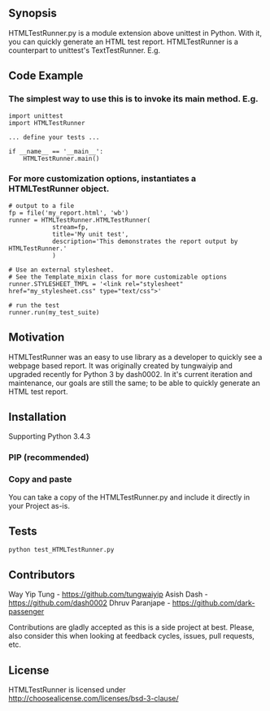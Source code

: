 ## Synopsis

HTMLTestRunner.py is a module extension above unittest in Python.  With it, you
can quickly generate an HTML test report.  HTMLTestRunner is a counterpart to unittest's TextTestRunner. E.g.

## Code Example

### The simplest way to use this is to invoke its main method. E.g.

    import unittest
    import HTMLTestRunner

    ... define your tests ...

    if __name__ == '__main__':
        HTMLTestRunner.main()


### For more customization options, instantiates a HTMLTestRunner object.


    # output to a file
    fp = file('my_report.html', 'wb')
    runner = HTMLTestRunner.HTMLTestRunner(
                stream=fp,
                title='My unit test',
                description='This demonstrates the report output by HTMLTestRunner.'
                )

    # Use an external stylesheet.
    # See the Template_mixin class for more customizable options
    runner.STYLESHEET_TMPL = '<link rel="stylesheet" href="my_stylesheet.css" type="text/css">'

    # run the test
    runner.run(my_test_suite)


## Motivation

HTMLTestRunner was an easy to use library as a developer to quickly see a webpage
based report.  It was originally created by tungwaiyip and upgraded recently for Python 3
by dash0002.  In it's current iteration and maintenance, our goals are still the same;
to be able to quickly generate an HTML test report.

## Installation
Supporting Python 3.4.3

### PIP (recommended)

### Copy and paste
You can take a copy of the HTMLTestRunner.py and include it directly in your Project
as-is.

## Tests

    python test_HTMLTestRunner.py

## Contributors

Way Yip Tung - https://github.com/tungwaiyip
Asish Dash - https://github.com/dash0002
Dhruv Paranjape - https://github.com/dark-passenger

Contributions are gladly accepted as this is a side project at best.  Please, also
consider this when looking at feedback cycles, issues, pull requests, etc.

## License

HTMLTestRunner is licensed under http://choosealicense.com/licenses/bsd-3-clause/
